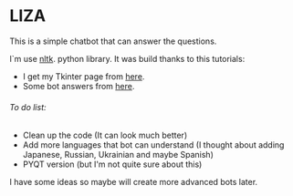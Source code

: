 # LIZA
This is a simple chatbot that can answer the questions.

I`m use [nltk](https://github.com/nltk/nltk). python library.
It was build thanks to this tutorials: 
* I get my Tkinter page from [here](https://github.com/KeithGalli/GUI).
* Some bot answers from [here](https://github.com/randerson112358/Python/tree/master/ChatBot).


###### To do list:
* Clean up the code (It can look much better)
* Add more languages that bot can understand (I thought about adding Japanese, Russian, Ukrainian and maybe Spanish)
* PYQT version (but I'm not quite sure about this)


I have some ideas so maybe will create more advanced bots later. 
